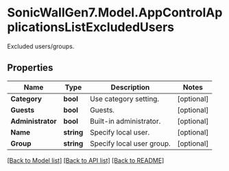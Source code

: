 # SonicWallGen7.Model.AppControlApplicationsListExcludedUsers
Excluded users/groups.

## Properties

Name | Type | Description | Notes
------------ | ------------- | ------------- | -------------
**Category** | **bool** | Use category setting. | [optional] 
**Guests** | **bool** | Guests. | [optional] 
**Administrator** | **bool** | Built-in administrator. | [optional] 
**Name** | **string** | Specify local user. | [optional] 
**Group** | **string** | Specify local user group. | [optional] 

[[Back to Model list]](../README.md#documentation-for-models) [[Back to API list]](../README.md#documentation-for-api-endpoints) [[Back to README]](../README.md)

